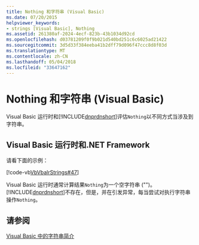 ```yaml
---
title: Nothing 和字符串 (Visual Basic)
ms.date: 07/20/2015
helpviewer_keywords:
- strings [Visual Basic], Nothing
ms.assetid: 261380af-2024-4ecf-823b-43b1034d92cd
ms.openlocfilehash: d03781209f0f9b021d540bd251c6c6025ad21422
ms.sourcegitcommit: 3d5d33f384eeba41b2dff79d096f47ccc8d8f03d
ms.translationtype: MT
ms.contentlocale: zh-CN
ms.lasthandoff: 05/04/2018
ms.locfileid: "33647162"
---
```

# <a name="nothing-and-strings-in-visual-basic"></a>Nothing 和字符串 (Visual Basic)
Visual Basic 运行时和[!INCLUDE[dnprdnshort](~/includes/dnprdnshort-md.md)]评估`Nothing`以不同方式当涉及到字符串。  
  
## <a name="visual-basic-runtime-and-the-net-framework"></a>Visual Basic 运行时和.NET Framework  
 请看下面的示例：  
  
 [!code-vb[VbVbalrStrings#47](../../../../visual-basic/language-reference/functions/codesnippet/VisualBasic/nothing-and-strings_1.vb)]  
  
 Visual Basic 运行时通常计算结果`Nothing`为一个空字符串 ("")。 [!INCLUDE[dnprdnshort](~/includes/dnprdnshort-md.md)]不存在，但是，并在引发异常，每当尝试对执行字符串操作`Nothing`。  
  
## <a name="see-also"></a>请参阅  
 [Visual Basic 中的字符串简介](../../../../visual-basic/programming-guide/language-features/strings/introduction-to-strings.md)
